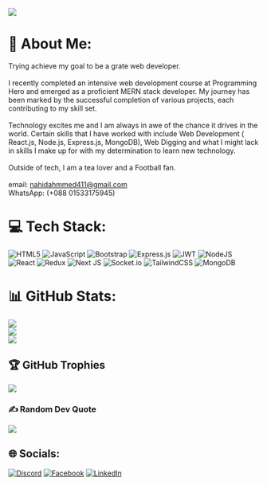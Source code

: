 
   [![](https://visitcount.itsvg.in/api?id=Nahidahmmed&icon=5&color=0)](https://visitcount.itsvg.in)
# 💫 About Me:
Trying achieve my goal to be a grate web developer.<br><br>I recently completed an intensive web development course at Programming Hero and emerged as a proficient MERN stack developer. My journey has been marked by the successful completion of various projects, each contributing to my skill set.<br><br>Technology excites me and I am always in awe of the chance it drives in the world. Certain skills that I have worked with include Web Development ( React.js, Node.js, Express.js, MongoDB), Web Digging and what I might lack in skills I make up for with my determination to learn new technology.<br><br>Outside of tech, I am a tea lover and a Football fan.<br><br>email: nahidahmmed411@gmail.com<br>WhatsApp: (+088 01533175945)


# 💻 Tech Stack:
![HTML5](https://img.shields.io/badge/html5-%23E34F26.svg?style=flat&logo=html5&logoColor=white) ![JavaScript](https://img.shields.io/badge/javascript-%23323330.svg?style=flat&logo=javascript&logoColor=%23F7DF1E) ![Bootstrap](https://img.shields.io/badge/bootstrap-%238511FA.svg?style=flat&logo=bootstrap&logoColor=white) ![Express.js](https://img.shields.io/badge/express.js-%23404d59.svg?style=flat&logo=express&logoColor=%2361DAFB) ![JWT](https://img.shields.io/badge/JWT-black?style=flat&logo=JSON%20web%20tokens) ![NodeJS](https://img.shields.io/badge/node.js-6DA55F?style=flat&logo=node.js&logoColor=white) ![React](https://img.shields.io/badge/react-%2320232a.svg?style=flat&logo=react&logoColor=%2361DAFB) ![Redux](https://img.shields.io/badge/redux-%23593d88.svg?style=flat&logo=redux&logoColor=white) ![Next JS](https://img.shields.io/badge/Next-black?style=flat&logo=next.js&logoColor=white) ![Socket.io](https://img.shields.io/badge/Socket.io-black?style=flat&logo=socket.io&badgeColor=010101) ![TailwindCSS](https://img.shields.io/badge/tailwindcss-%2338B2AC.svg?style=flat&logo=tailwind-css&logoColor=white) ![MongoDB](https://img.shields.io/badge/MongoDB-%234ea94b.svg?style=flat&logo=mongodb&logoColor=white)
# 📊 GitHub Stats:
![](https://github-readme-stats.vercel.app/api?username=Nahidahmmed&theme=highcontrast&hide_border=true&include_all_commits=false&count_private=false)<br/>
![](https://github-readme-streak-stats.herokuapp.com/?user=Nahidahmmed&theme=highcontrast&hide_border=true)<br/>
![](https://github-readme-stats.vercel.app/api/top-langs/?username=Nahidahmmed&theme=highcontrast&hide_border=true&include_all_commits=false&count_private=false&layout=compact)

## 🏆 GitHub Trophies
![](https://github-profile-trophy.vercel.app/?username=Nahidahmmed&theme=radical&no-frame=false&no-bg=true&margin-w=4)

### ✍️ Random Dev Quote
![](https://quotes-github-readme.vercel.app/api?type=horizontal&theme=merko)



<!-- Proudly created with GPRM ( https://gprm.itsvg.in ) -->

## 🌐 Socials:
[![Discord](https://img.shields.io/badge/Discord-%237289DA.svg?logo=discord&logoColor=white)](https://discord.gg/https://discord.gg/TEkDydnG) [![Facebook](https://img.shields.io/badge/Facebook-%231877F2.svg?logo=Facebook&logoColor=white)](https://facebook.com/https://www.facebook.com/nahid.ahamed.3154284) [![LinkedIn](https://img.shields.io/badge/LinkedIn-%230077B5.svg?logo=linkedin&logoColor=white)](https://linkedin.com/in/https://www.linkedin.com/in/kamrul-zaman-nahid-247a95280/) 
